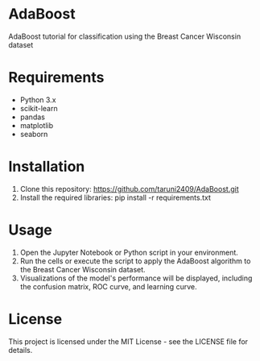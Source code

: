 # AdaBoost
AdaBoost tutorial for classification using the Breast Cancer Wisconsin dataset
# Requirements
- Python 3.x
- scikit-learn
- pandas
- matplotlib
- seaborn

# Installation
1. Clone this repository: https://github.com/taruni2409/AdaBoost.git
2. Install the required libraries: pip install -r requirements.txt

# Usage
1. Open the Jupyter Notebook or Python script in your environment.
2. Run the cells or execute the script to apply the AdaBoost algorithm to the Breast Cancer Wisconsin dataset.
3. Visualizations of the model's performance will be displayed, including the confusion matrix, ROC curve, and learning curve.

# License
This project is licensed under the MIT License - see the LICENSE file for details.
